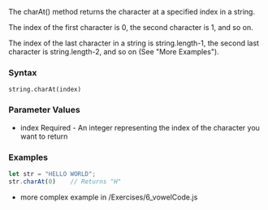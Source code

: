 The charAt() method returns the character at a specified index in a string.

The index of the first character is 0, the second character is 1, and so on.

The index of the last character in a string is string.length-1, the second last character is string.length-2, and so on (See "More Examples").

### Syntax
`string.charAt(index)`

### Parameter Values
- index	Required - An integer representing the index of the character you want to return

### Examples
```js
let str = "HELLO WORLD";
str.charAt(0)    // Returns "H"
``` 
- more complex example in /Exercises/6_vowelCode.js
